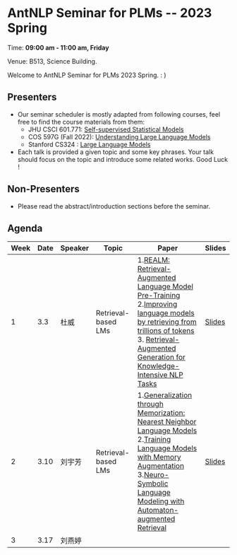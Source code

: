 # AntNLP Seminar for PLMs -- 2023 Spring

Time: **09:00 am - 11:00 am, Friday**

Venue: B513, Science Building.

Welcome to AntNLP Seminar for PLMs 2023 Spring. : )

## Presenters
- Our seminar scheduler is mostly adapted from following courses, feel free to find the course materials from them:
    - JHU CSCI 601.771: [Self-supervised Statistical Models](http://self-supervised.cs.jhu.edu/)
    - COS 597G (Fall 2022): [Understanding Large Language Models](https://www.cs.princeton.edu/courses/archive/fall22/cos597G/)
    - Stanford CS324 : [Large Language Models](https://stanford-cs324.github.io/winter2022/lectures/)
- Each talk is provided a given topic and some key phrases. Your talk should focus on the topic and introduce some related works. Good Luck !

## Non-Presenters
- Please read the abstract/introduction sections before the seminar.

## Agenda
Week | Date  | Speaker | Topic     |Paper      |Slides
---- | ----  | ----	   | ---- 	   | ----      | ---- 
1 | 3.3 |  杜威   | Retrieval-based LMs  | 1.[REALM: Retrieval-Augmented Language Model Pre-Training](https://arxiv.org/abs/2002.08909)<br> 2.[Improving language models by retrieving from trillions of tokens](https://arxiv.org/pdf/2112.04426.pdf)<br> 3. [Retrieval-Augmented Generation for Knowledge-Intensive NLP Tasks](https://proceedings.neurips.cc/paper/2020/file/6b493230205f780e1bc26945df7481e5-Paper.pdf) | [Slides](https://github.com/AntNLP/seminar/tree/master/2023Spring_PLM/week1/20230302.pptx)
2 | 3.10 | 刘宇芳    | Retrieval-based LMs | 1.[Generalization through Memorization: Nearest Neighbor Language Models](https://arxiv.org/pdf/1911.00172.pdf)<br> 2.[Training Language Models with Memory Augmentation](https://arxiv.org/pdf/2205.12674.pdf)<br> 3.[Neuro-Symbolic Language Modeling with Automaton-augmented Retrieval](https://proceedings.mlr.press/v162/alon22a/alon22a.pdf) | [Slides](https://github.com/AntNLP/seminar/tree/master/2023Spring_PLM/week2/0310.pdf)
3 | 3.17 | 刘燕婷   |             |    |